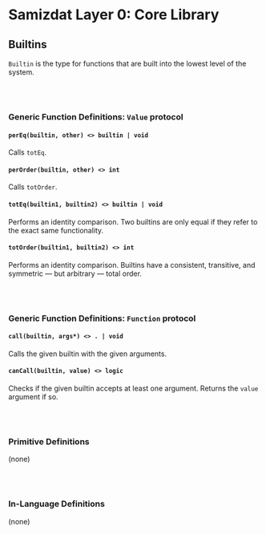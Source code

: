 Samizdat Layer 0: Core Library
==============================

Builtins
--------

`Builtin` is the type for functions that are built into the lowest level
of the system.


<br><br>
### Generic Function Definitions: `Value` protocol

#### `perEq(builtin, other) <> builtin | void`

Calls `totEq`.

#### `perOrder(builtin, other) <> int`

Calls `totOrder`.

#### `totEq(builtin1, builtin2) <> builtin | void`

Performs an identity comparison. Two builtins are only equal if they
refer to the exact same functionality.

#### `totOrder(builtin1, builtin2) <> int`

Performs an identity comparison. Builtins have a consistent, transitive, and
symmetric &mdash; but arbitrary &mdash; total order.


<br><br>
### Generic Function Definitions: `Function` protocol

#### `call(builtin, args*) <> . | void`

Calls the given builtin with the given arguments.


#### `canCall(builtin, value) <> logic`

Checks if the given builtin accepts at least one argument. Returns the
`value` argument if so.


<br><br>
### Primitive Definitions

(none)


<br><br>
### In-Language Definitions

(none)
